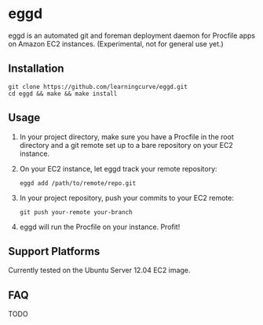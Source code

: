 eggd
====

eggd is an automated git and foreman deployment daemon for Procfile apps on
Amazon EC2 instances.
(Experimental, not for general use yet.)

Installation
------------

    git clone https://github.com/learningcurve/eggd.git
    cd eggd && make && make install

Usage
-----

1.  In your project directory, make sure you have a Procfile in the root
    directory and a git remote set up to a bare repository on your EC2 instance.

2.  On your EC2 instance, let eggd track your remote repository:

        eggd add /path/to/remote/repo.git

3.  In your project repository, push your commits to your EC2 remote:

        git push your-remote your-branch

4.  eggd will run the Procfile on your instance. Profit!

Support Platforms
-----------------

Currently tested on the Ubuntu Server 12.04 EC2 image.

FAQ
---

TODO
